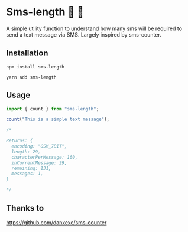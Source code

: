 # Sms-length 💌 📏

A simple utility function to understand how many sms will be required to send a text message via SMS. Largely inspired by sms-counter.

## Installation

```
npm install sms-length

yarn add sms-length
```

## Usage

```js
import { count } from "sms-length";

count("This is a simple text message");

/*

Returns: {
  encoding: "GSM_7BIT",
  length: 29,
  characterPerMessage: 160,
  inCurrentMessage: 29,
  remaining: 131,
  messages: 1,
}

*/
```

## Thanks to

https://github.com/danxexe/sms-counter
